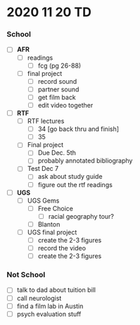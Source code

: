 # 2020 11 20 TD
### School

- [ ] **AFR**
  - [ ] readings
    - [ ] fcg (pg 26-88)
  - [ ] final project
    - [ ] record sound
    - [ ] partner sound
    - [ ] get film back
    - [ ] edit video together

- [ ] **RTF**
  - [ ] RTF lectures
    - [ ] 34 [go back thru and finish]
    - [ ] 35
  - [ ] Final project
    - [ ] Due Dec. 5th
    - [ ] probably annotated bibliography
  - [ ] Test Dec 7
    - [ ] ask about study guide
    - [ ] figure out the rtf readings

- [ ] **UGS**
  - [ ] UGS Gems
    - [ ] Free Choice
      - [ ] racial geography tour?
    - [ ] Blanton
  - [ ] UGS final project
    - [ ] create the 2-3 figures
    - [ ] record the video
    - [ ] create the 2-3 figures

### Not School
- [ ] talk to dad about tuition bill
- [ ] call neurologist
- [ ] find a film lab in Austin
- [ ] psych evaluation stuff

<!--  -->
<!--  -->
<!--  -->
<!--
### Complete
- [x] lease
  - [x] start signing lease
  - [x] finish signing lease
- [x] check emails
- [x] Covid testing
  - [x] look into Covid testing
  - [x] call about Covid testing
  - [x] when the test is
- [x] discussion post from this week
- [x] 32
- [x] 33
- [x] **AFR**
  - [x] AFR Ensemble Performance Script
-->
